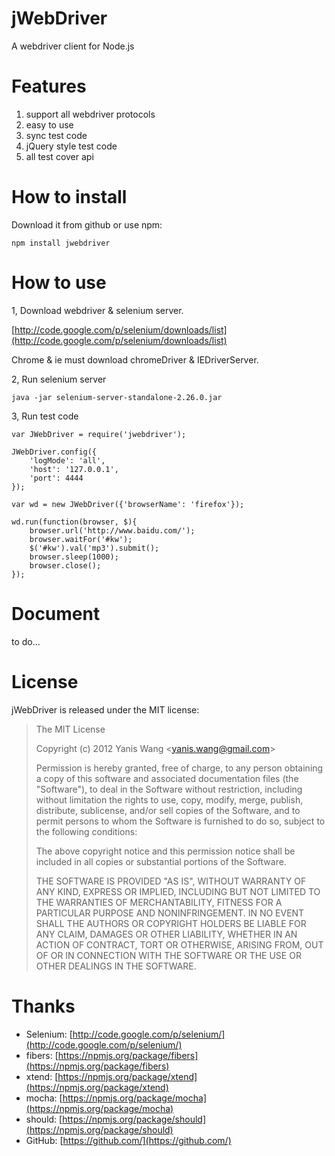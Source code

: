jWebDriver
================

A webdriver client for Node.js


Features
================

1. support all webdriver protocols
2. easy to use
3. sync test code
4. jQuery style test code
5. all test cover api

How to install
================

Download it from github or use npm:

	npm install jwebdriver

How to use
================

1, Download webdriver & selenium server.

[http://code.google.com/p/selenium/downloads/list](http://code.google.com/p/selenium/downloads/list)

Chrome & ie must download chromeDriver & IEDriverServer.

2, Run selenium server

	java -jar selenium-server-standalone-2.26.0.jar

3, Run test code

	var JWebDriver = require('jwebdriver');

	JWebDriver.config({
	    'logMode': 'all',
	    'host': '127.0.0.1',
	    'port': 4444
	});

	var wd = new JWebDriver({'browserName': 'firefox'});

	wd.run(function(browser, $){
	    browser.url('http://www.baidu.com/');
	    browser.waitFor('#kw');
	    $('#kw').val('mp3').submit();
	    browser.sleep(1000);
	    browser.close();
	});

Document
================

to do...

License
================

jWebDriver is released under the MIT license:

> The MIT License
>
> Copyright (c) 2012 Yanis Wang \<yanis.wang@gmail.com\>
>
> Permission is hereby granted, free of charge, to any person obtaining a copy
> of this software and associated documentation files (the "Software"), to deal
> in the Software without restriction, including without limitation the rights
> to use, copy, modify, merge, publish, distribute, sublicense, and/or sell
> copies of the Software, and to permit persons to whom the Software is
> furnished to do so, subject to the following conditions:
>
> The above copyright notice and this permission notice shall be included in
> all copies or substantial portions of the Software.
>
> THE SOFTWARE IS PROVIDED "AS IS", WITHOUT WARRANTY OF ANY KIND, EXPRESS OR
> IMPLIED, INCLUDING BUT NOT LIMITED TO THE WARRANTIES OF MERCHANTABILITY,
> FITNESS FOR A PARTICULAR PURPOSE AND NONINFRINGEMENT. IN NO EVENT SHALL THE
> AUTHORS OR COPYRIGHT HOLDERS BE LIABLE FOR ANY CLAIM, DAMAGES OR OTHER
> LIABILITY, WHETHER IN AN ACTION OF CONTRACT, TORT OR OTHERWISE, ARISING FROM,
> OUT OF OR IN CONNECTION WITH THE SOFTWARE OR THE USE OR OTHER DEALINGS IN
> THE SOFTWARE.

Thanks
================

* Selenium: [http://code.google.com/p/selenium/](http://code.google.com/p/selenium/)
* fibers: [https://npmjs.org/package/fibers](https://npmjs.org/package/fibers)
* xtend: [https://npmjs.org/package/xtend](https://npmjs.org/package/xtend)
* mocha: [https://npmjs.org/package/mocha](https://npmjs.org/package/mocha)
* should: [https://npmjs.org/package/should](https://npmjs.org/package/should)
* GitHub: [https://github.com/](https://github.com/)